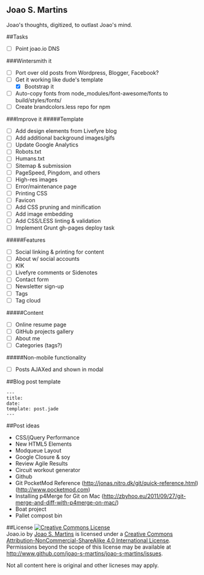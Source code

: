 Joao S. Martins
---
Joao's thoughts, digitized, to outlast Joao's mind.

##Tasks
- [ ] Point joao.io DNS

###Wintersmith it
- [ ] Port over old posts from Wordpress, Blogger, Facebook?
- [ ] Get it working like dude's template
  - [x] Bootstrap it
- [ ] Auto-copy fonts from node_modules/font-awesome/fonts to build/styles/fonts/
- [ ] Create brandcolors.less repo for npm

###Improve it
#####Template
- [ ] Add design elements from Livefyre blog
- [ ] Add additional background images/gifs
- [ ] Update Google Analytics
- [ ] Robots.txt
- [ ] Humans.txt
- [ ] Sitemap & submission
- [ ] PageSpeed, Pingdom, and others
- [ ] High-res images
- [ ] Error/maintenance page
- [ ] Printing CSS
- [ ] Favicon
- [ ] Add CSS pruning and minification
- [ ] Add image embedding
- [ ] Add CSS/LESS linting & validation
- [ ] Implement Grunt gh-pages deploy task

#####Features
- [ ] Social linking & printing for content
- [ ] About w/ social accounts
- [ ] KIK
- [ ] Livefyre comments or Sidenotes
- [ ] Contact form
- [ ] Newsletter sign-up
- [ ] Tags
- [ ] Tag cloud

#####Content
- [ ] Online resume page
- [ ] GitHub projects gallery
- [ ] About me
- [ ] Categories (tags?)

#####Non-mobile functionality
- [ ] Posts AJAXed and shown in modal

##Blog post template
```
---
title: 
date: 
template: post.jade
---
```

##Post ideas
- CSS/jQuery Performance
- New HTML5 Elements
- Modqueue Layout
- Google Closure & soy
- Review Agile Results
- Circuit workout generator
- Github
- Git PocketMod Reference (http://jonas.nitro.dk/git/quick-reference.html) (http://www.pocketmod.com)
- Installing p4Merge for Git on Mac (http://zbyhoo.eu/2011/09/27/git-merge-and-diff-with-p4merge-on-mac/)
- Boat project
- Pallet compost bin

##License
<a rel="license" href="http://creativecommons.org/licenses/by-nc-sa/4.0/"><img alt="Creative Commons License" style="border-width:0" src="http://i.creativecommons.org/l/by-nc-sa/4.0/88x31.png" /></a><br /><span xmlns:dct="http://purl.org/dc/terms/" property="dct:title">Joao.io</span> by <a xmlns:cc="http://creativecommons.org/ns#" href="http://www.joao.io" property="cc:attributionName" rel="cc:attributionURL">Joao S. Martins</a> is licensed under a <a rel="license" href="http://creativecommons.org/licenses/by-nc-sa/4.0/">Creative Commons Attribution-NonCommercial-ShareAlike 4.0 International License</a>.<br />Permissions beyond the scope of this license may be available at <a xmlns:cc="http://creativecommons.org/ns#" href="http://www.github.com/joao-s-martins/joao-s-martins/issues" rel="cc:morePermissions">http://www.github.com/joao-s-martins/joao-s-martins/issues</a>.

Not all content here is original and other licneses may apply.
